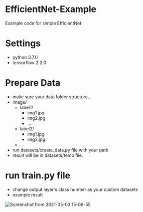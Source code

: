 # EfficientNet-Example
Example code for simple EfficientNet

# Settings
- python 3.7.0
- tensorflow 2.2.0

# Prepare Data
- make sure your data folder structure...
- image/
  - label1/
    - img1.jpg
    - img2.jpg
    - ...
  - label2/
    - img1.jpg
    - img2.jpg
  - ...
- run datasets/create_data.py file with your path.
- result will be in datasets/temp file.

# run train.py file
- change output layer's class number as your custom datasets
- example result

![Screenshot from 2021-05-03 15-06-55](https://user-images.githubusercontent.com/62841284/116846724-ed4cd380-ac23-11eb-8322-e1a0c558170e.png)

